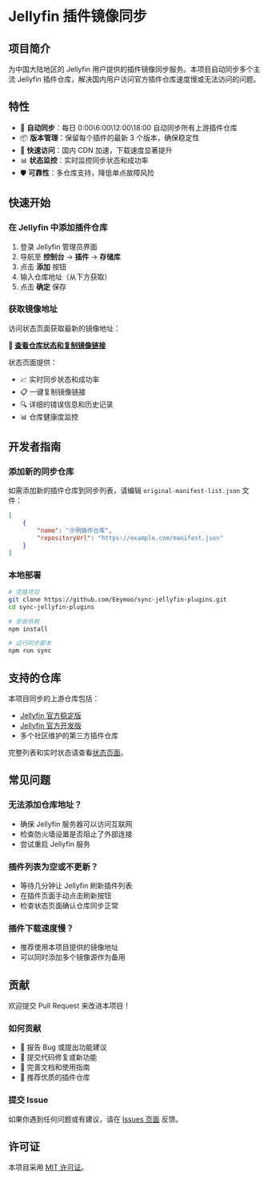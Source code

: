 # Jellyfin 插件镜像同步

## 项目简介

为中国大陆地区的 Jellyfin 用户提供的插件镜像同步服务。本项目自动同步多个主流 Jellyfin 插件仓库，解决国内用户访问官方插件仓库速度慢或无法访问的问题。

## 特性

- 🔄 **自动同步**：每日 0:00\\6:00\\12:00\\18:00 自动同步所有上游插件仓库
- 📦 **版本管理**：保留每个插件的最新 3 个版本，确保稳定性
- 🚀 **快速访问**：国内 CDN 加速，下载速度显著提升
- 📊 **状态监控**：实时监控同步状态和成功率
- 🛡️ **可靠性**：多仓库支持，降低单点故障风险

## 快速开始

### 在 Jellyfin 中添加插件仓库

1. 登录 Jellyfin 管理员界面
2. 导航至 **控制台** → **插件** → **存储库**
3. 点击 **添加** 按钮
4. 输入仓库地址（从下方获取）
5. 点击 **确定** 保存

### 获取镜像地址

访问状态页面获取最新的镜像地址：

**🔗 [查看仓库状态和复制镜像链接](https://jellyfin-cn.eeymoo.com/status.html)**

状态页面提供：
- 📈 实时同步状态和成功率
- 📋 一键复制镜像链接
- 🔍 详细的错误信息和历史记录
- 📊 仓库健康度监控

## 开发者指南

### 添加新的同步仓库

如需添加新的插件仓库到同步列表，请编辑 `original-manifest-list.json` 文件：

```json
[
    {
        "name": "示例插件仓库",
        "repositoryUrl": "https://example.com/manifest.json"
    }
]
```

### 本地部署

```bash
# 克隆项目
git clone https://github.com/Eeymoo/sync-jellyfin-plugins.git
cd sync-jellyfin-plugins

# 安装依赖
npm install

# 运行同步脚本
npm run sync
```

## 支持的仓库

本项目同步的上游仓库包括：
- [Jellyfin 官方稳定版](https://jellyfin.org/docs/general/server/plugins/#official-jellyfin-plugin-repositories)
- [Jellyfin 官方开发版](https://jellyfin.org/docs/general/server/plugins/#official-jellyfin-plugin-repositories)
- 多个社区维护的第三方插件仓库

完整列表和实时状态请查看[状态页面](https://jellyfin-cn.eeymoo.com/status.html)。

## 常见问题

### 无法添加仓库地址？
- 确保 Jellyfin 服务器可以访问互联网
- 检查防火墙设置是否阻止了外部连接
- 尝试重启 Jellyfin 服务

### 插件列表为空或不更新？
- 等待几分钟让 Jellyfin 刷新插件列表
- 在插件页面手动点击刷新按钮
- 检查状态页面确认仓库同步正常

### 插件下载速度慢？
- 推荐使用本项目提供的镜像地址
- 可以同时添加多个镜像源作为备用

## 贡献

欢迎提交 Pull Request 来改进本项目！

### 如何贡献
- 🐛 报告 Bug 或提出功能建议
- 🔧 提交代码修复或新功能
- 📝 完善文档和使用指南
- 🚀 推荐优质的插件仓库

### 提交 Issue
如果你遇到任何问题或有建议，请在 [Issues 页面](https://github.com/Eeymoo/sync-jellyfin-plugins/issues) 反馈。

## 许可证

本项目采用 [MIT 许可证](LICENSE)。